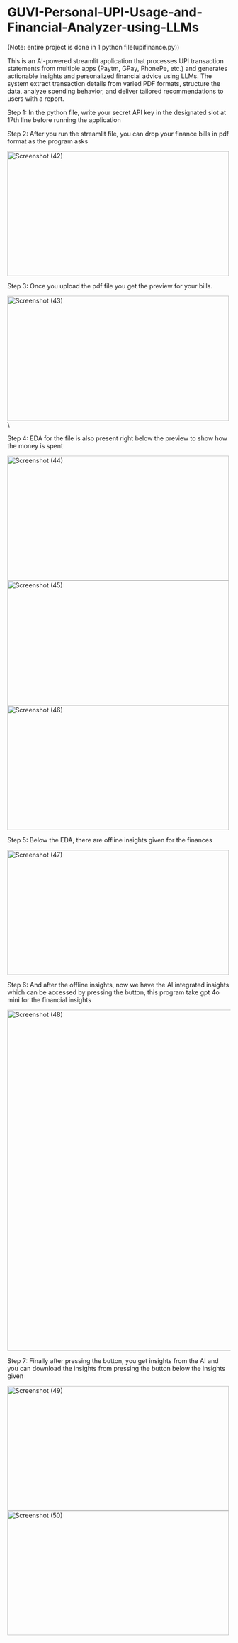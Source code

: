 # GUVI-Personal-UPI-Usage-and-Financial-Analyzer-using-LLMs

(Note: entire project is done in 1 python file(upifinance.py))

This is an AI-powered streamlit application that processes UPI transaction statements from
multiple apps (Paytm, GPay, PhonePe, etc.) and generates actionable insights and
personalized financial advice using LLMs.
The system extract transaction details from varied PDF formats, structure the
data, analyze spending behavior, and deliver tailored recommendations to users with a report.

Step 1: In the python file, write your secret API key in the designated slot at 17th line before running the application

Step 2: After you run the streamlit file, you can drop your finance bills in pdf format  as the program asks

<img width="500" height="281" alt="Screenshot (42)" src="https://github.com/user-attachments/assets/b357ae72-8b0c-4cbc-bc5a-21cea3debf07" />

Step 3: Once you upload the pdf file you get the preview for your bills.

<img width="500" height="281" alt="Screenshot (43)" src="https://github.com/user-attachments/assets/a3724a68-b004-4c89-84a1-7852f4b6c662" />\

Step 4: EDA for the file is also present right below the preview to show how the money is spent

<img width="500" height="281" alt="Screenshot (44)" src="https://github.com/user-attachments/assets/f7ecbbd1-bf93-432e-8fcf-0e1b30279fa6" />
<img width="500" height="281" alt="Screenshot (45)" src="https://github.com/user-attachments/assets/744f15b3-bafe-4a33-9df4-7ece04ad1d90" />
<img width="500" height="281" alt="Screenshot (46)" src="https://github.com/user-attachments/assets/3b760b89-dda6-4f30-bb49-816af4d87a98" />

Step 5: Below the EDA, there are offline insights given for the finances 

<img width="500" height="281" alt="Screenshot (47)" src="https://github.com/user-attachments/assets/a9fa3462-ef20-4570-8557-68ffdc95e03b" />

Step 6: And after the offline insights, now we have the AI integrated insights which can be accessed by pressing the button, this program take gpt 4o mini for the financial insights

<img width="1366" height="768" alt="Screenshot (48)" src="https://github.com/user-attachments/assets/de163c83-74ab-4599-a3c8-047a65944ef2" />

Step 7: Finally after pressing the button, you get insights from the AI and you can download the insights from pressing the button below the insights given 

<img width="500" height="281" alt="Screenshot (49)" src="https://github.com/user-attachments/assets/3b3c0825-de78-41bf-8a68-58735717353f" />
<img width="500" height="281" alt="Screenshot (50)" src="https://github.com/user-attachments/assets/a49b8148-8481-4e95-8324-7c29ed277485" />





